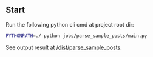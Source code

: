 ## Start

Run the following python cli cmd at project root dir:

```bash
PYTHONPATH=./ python jobs/parse_sample_posts/main.py 
```

See output result at [/dist/parse_sample_posts](/dist/parse_sample_posts).
